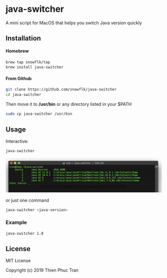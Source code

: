 # java-switcher

A mini script for MacOS that helps you switch Java version quickly

## Installation
#### Homebrew
```bash
brew tap snowflk/tap
brew install java-switcher
```
#### From Github
```bash
git clone https://github.com/snowflk/java-switcher
cd java-switcher
```
Then move it to **/usr/bin** or any directory listed in your $PATH
```bash
sudo cp java-switcher /usr/bin
```

## Usage
Interactive:
```bash
java-switcher
```
![Interactive mode](https://github.com/Andycillin/java-switcher/raw/master/docs/_interactive.png)  

or just one command

```bash
java-switcher <java-version>
``` 

### Example

```bash
java-switcher 1.8
``` 


## License

MIT License

Copyright (c) 2019 Thien Phuc Tran

